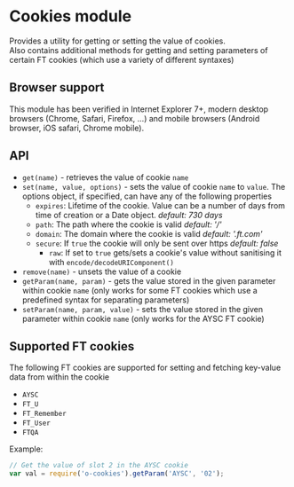 # Cookies module

Provides a utility for getting or setting the value of cookies.  
Also contains additional methods for getting and setting parameters of certain
FT cookies (which use a variety of different syntaxes)

## Browser support
This module has been verified in Internet Explorer 7+, modern desktop browsers
(Chrome, Safari, Firefox, …) and mobile browsers (Android browser, iOS safari,
Chrome mobile).

## API

* `get(name)` - retrieves the value of cookie `name`
* `set(name, value, options)` - sets the value of cookie `name` to `value`.
	The options object, if specified, can have any of the following properties
	* `expires`: Lifetime of the cookie. Value can be a number of days from
		time of creation or a Date object. *default: 730 days*
	* `path`: The path where the cookie is valid *default: '/'*
	* `domain`: The domain where the cookie is valid *default: '.ft.com'*
	* `secure`: If `true` the cookie will only be sent over https *default: false*
		* `raw`: If set to `true` gets/sets a cookie's value without sanitising
			it with `encode/decodeURIComponent()`
* `remove(name)` - unsets the value of a cookie
* `getParam(name, param)` - gets the value stored in the given parameter
	within cookie `name` (only works for some FT cookies which use a predefined
	syntax for separating parameters)
* `setParam(name, param, value)` - sets the value stored in the given
	parameter within cookie `name` (only works for the AYSC FT cookie)

## Supported FT cookies

The following FT cookies are supported for setting and fetching
key-value data from within the cookie

* `AYSC`
* `FT_U`
* `FT_Remember`
* `FT_User`
* `FTQA`

Example:

```javascript
// Get the value of slot 2 in the AYSC cookie
var val = require('o-cookies').getParam('AYSC', '02');
```
